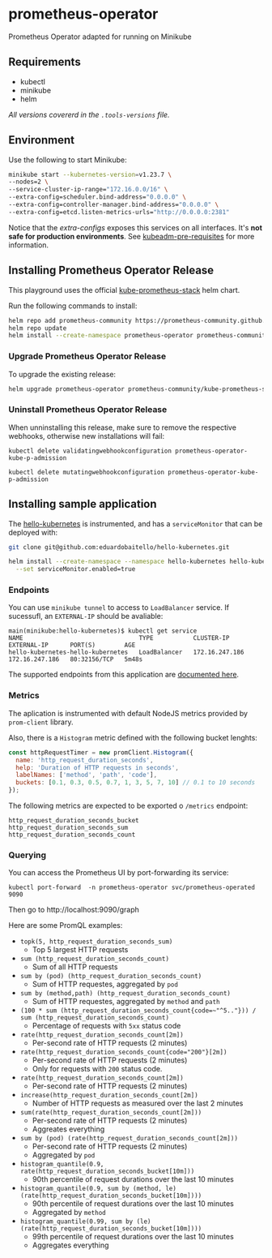 # prometheus-operator
Prometheus Operator adapted for running on Minikube

## Requirements
- kubectl
- minikube
- helm

*All versions covererd in the `.tools-versions` file.*

## Environment
Use the following to start Minikube:
```bash
minikube start --kubernetes-version=v1.23.7 \
--nodes=2 \
--service-cluster-ip-range="172.16.0.0/16" \
--extra-config=scheduler.bind-address="0.0.0.0" \
--extra-config=controller-manager.bind-address="0.0.0.0" \
--extra-config=etcd.listen-metrics-urls="http://0.0.0.0:2381"
```

Notice that the _extra-configs_ exposes this services on all interfaces. It's **not safe for production environments**. See [kubeadm-pre-requisites](https://github.com/prometheus-operator/kube-prometheus/blob/main/docs/kube-prometheus-on-kubeadm.md#kubeadm-pre-requisites) for more information.

## Installing Prometheus Operator Release
This playground uses the official [kube-prometheus-stack](https://github.com/prometheus-community/helm-charts/tree/main/charts/kube-prometheus-stack) helm chart.

Run the following commands to install:
```bash
helm repo add prometheus-community https://prometheus-community.github.io/helm-charts
helm repo update
helm install --create-namespace prometheus-operator prometheus-community/kube-prometheus-stack -n prometheus-operator --values values.yaml --version 36.0.2
```

### Upgrade Prometheus Operator Release

To upgrade the existing release:
```bash
helm upgrade prometheus-operator prometheus-community/kube-prometheus-stack -n prometheus-operator --values values.yaml
```

### Uninstall Prometheus Operator Release

When unninstalling this release, make sure to remove the respective webhooks, otherwise new installations will fail:
```
kubectl delete validatingwebhookconfiguration prometheus-operator-kube-p-admission

kubectl delete mutatingwebhookconfiguration prometheus-operator-kube-p-admission
```

## Installing sample application

The [hello-kubernetes](https://github.com/eduardobaitello/hello-kubernetes) is instrumented, and has a `serviceMonitor` that can be deployed with:
```bash
git clone git@github.com:eduardobaitello/hello-kubernetes.git

helm install --create-namespace --namespace hello-kubernetes hello-kubernetes ./hello-kubernetes/deploy/helm/hello-kubernetes \
  --set serviceMonitor.enabled=true
```

### Endpoints

You can use `minikube tunnel` to access to `LoadBalancer` service. If sucessufl, an `EXTERNAL-IP` should be avaliable:
```
main(minikube:hello-kubernetes)$ kubectl get service
NAME                                TYPE           CLUSTER-IP       EXTERNAL-IP      PORT(S)        AGE
hello-kubernetes-hello-kubernetes   LoadBalancer   172.16.247.186   172.16.247.186   80:32156/TCP   5m48s
```

The supported endpoints from this application are [documented here](https://github.com/eduardobaitello/hello-kubernetes/tree/main/src/app#paths).

### Metrics

The aplication is instrumented with default NodeJS metrics provided by `prom-client` library.

Also, there is a `Histogram` metric defined with the following bucket lenghts:
```javascript
const httpRequestTimer = new promClient.Histogram({
  name: 'http_request_duration_seconds',
  help: 'Duration of HTTP requests in seconds',
  labelNames: ['method', 'path', 'code'],
  buckets: [0.1, 0.3, 0.5, 0.7, 1, 3, 5, 7, 10] // 0.1 to 10 seconds
});
```

The following metrics are expected to be exported o `/metrics` endpoint:
```
http_request_duration_seconds_bucket
http_request_duration_seconds_sum
http_request_duration_seconds_count
```

### Querying

You can access the Prometheus UI by port-forwarding its service:
```
kubectl port-forward  -n prometheus-operator svc/prometheus-operated 9090
```

Then go to http://localhost:9090/graph

Here are some PromQL examples:

- `topk(5, http_request_duration_seconds_sum)`
  - Top 5 largest HTTP requests
- `sum (http_request_duration_seconds_count)`
  - Sum of all HTTP requests
- `sum by (pod) (http_request_duration_seconds_count)`
  - Sum of HTTP requestes, aggregated by `pod`
- `sum by (method,path) (http_request_duration_seconds_count)`
  - Sum of HTTP requestes, aggregated by `method` and `path`
- `(100 * sum (http_request_duration_seconds_count{code=~"^5.."})) / sum (http_request_duration_seconds_count)`
  - Percentage of requests with `5xx` status code
- `rate(http_request_duration_seconds_count[2m])`
  - Per-second rate of HTTP requests (2 minutes)
- `rate(http_request_duration_seconds_count{code="200"}[2m])`
  - Per-second rate of HTTP requests (2 minutes)
  - Only for requests with `200` status code.
- `rate(http_request_duration_seconds_count[2m])`
  - Per-second rate of HTTP requests (2 minutes)
- `increase(http_request_duration_seconds_count[2m])`
  - Number of HTTP requests as measured over the last 2 minutes
- `sum(rate(http_request_duration_seconds_count[2m]))`
  - Per-second rate of HTTP requests (2 minutes)
  - Aggreates everything
- `sum by (pod) (rate(http_request_duration_seconds_count[2m]))`
  - Per-second rate of HTTP requests (2 minutes)
  - Aggregated by `pod`
- `histogram_quantile(0.9, rate(http_request_duration_seconds_bucket[10m]))`
  - 90th percentile of request durations over the last 10 minutes
- `histogram_quantile(0.9, sum by (method, le) (rate(http_request_duration_seconds_bucket[10m])))`
  - 90th percentile of request durations over the last 10 minutes
  - Aggregated by `method`
- `histogram_quantile(0.99, sum by (le) (rate(http_request_duration_seconds_bucket[10m])))`
  - 99th percentile of request durations over the last 10 minutes
  - Aggregates everything
